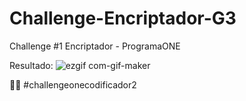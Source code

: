 # Challenge-Encriptador-G3
Challenge #1 Encriptador - ProgramaONE

Resultado:
![ezgif com-gif-maker](https://user-images.githubusercontent.com/99099314/189249843-225865d9-14be-413d-93b8-114f47a16a5b.gif)

:technologist:  #challengeonecodificador2
